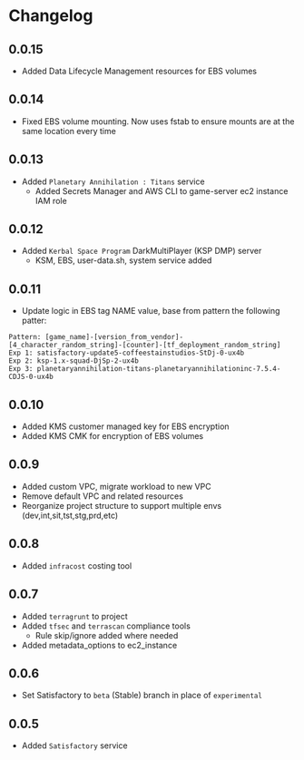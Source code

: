 # Changelog

## 0.0.15

- Added Data Lifecycle Management resources for EBS volumes

## 0.0.14

- Fixed EBS volume mounting. Now uses fstab to ensure mounts are at the same location every time

## 0.0.13

- Added `Planetary Annihilation : Titans` service
  - Added Secrets Manager and AWS CLI to game-server ec2 instance IAM role

## 0.0.12

- Added `Kerbal Space Program` DarkMultiPlayer (KSP DMP) server
  - KSM, EBS, user-data.sh, system service added

## 0.0.11

- Update logic in EBS tag NAME value, base from pattern the following patter:

```text
Pattern: [game_name]-[version_from_vendor]-[4_character_random_string]-[counter]-[tf_deployment_random_string]
Exp 1: satisfactory-update5-coffeestainstudios-StDj-0-ux4b
Exp 2: ksp-1.x-squad-DjSp-2-ux4b
Exp 3: planetaryannihilation-titans-planetaryannihilationinc-7.5.4-CDJS-0-ux4b
```

## 0.0.10

- Added KMS customer managed key for EBS encryption
- Added KMS CMK for encryption of EBS volumes

## 0.0.9

- Added custom VPC, migrate workload to new VPC
- Remove default VPC and related resources
- Reorganize project structure to support multiple envs (dev,int,sit,tst,stg,prd,etc)

## 0.0.8

- Added `infracost` costing tool

## 0.0.7

- Added `terragrunt` to project
- Added `tfsec` and `terrascan` compliance tools
  - Rule skip/ignore added where needed
- Added metadata_options to ec2_instance

## 0.0.6

- Set Satisfactory to `beta` (Stable) branch in place of `experimental`

## 0.0.5

- Added `Satisfactory` service
